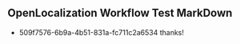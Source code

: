 ## OpenLocalization Workflow Test MarkDown
* 509f7576-6b9a-4b51-831a-fc711c2a6534 thanks!

<!--HONumber=Jul16_HO3-->


